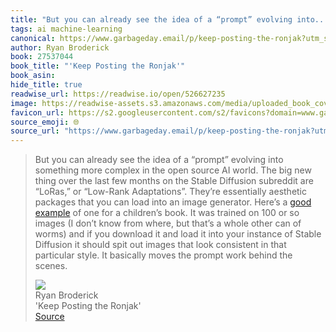 ```yaml
---
title: "But you can already see the idea of a “prompt” evolving into..."
tags: ai machine-learning
canonical: https://www.garbageday.email/p/keep-posting-the-ronjak?utm_source=substack&utm_medium=email
author: Ryan Broderick
book: 27537044
book_title: "'Keep Posting the Ronjak'"
book_asin: 
hide_title: true
readwise_url: https://readwise.io/open/526627235
image: https://readwise-assets.s3.amazonaws.com/media/uploaded_book_covers/profile_265723/https3A2F2Fsubstack-post-media.s3.amazonaws.com2Fpub_NAsetoi.png
favicon_url: https://s2.googleusercontent.com/s2/favicons?domain=www.garbageday.email
source_emoji: 🌐
source_url: "https://www.garbageday.email/p/keep-posting-the-ronjak?utm_source=substack&utm_medium=email#:~:text=But%20you%20can,behind%20the%20scenes."
---
```


> But you can already see the idea of a “prompt” evolving into something more complex in the open source AI world. The big new thing over the last few months on the Stable Diffusion subreddit are “LoRas,” or “Low-Rank Adaptations”. They’re essentially aesthetic packages that you can load into an image generator. Here’s a [good example](https://www.reddit.com/r/StableDiffusion/comments/13b5eqs/im_working_on_a_new_lora_for_kidssimple_style/) of one for a children’s book. It was trained on 100 or so images (I don’t know from where, but that’s a whole other can of worms) and if you download it and load it into your instance of Stable Diffusion it should spit out images that look consistent in that particular style. It basically moves the prompt work behind the scenes.
> <div class="quoteback-footer"><div class="quoteback-avatar"><img class="mini-favicon" src="https://s2.googleusercontent.com/s2/favicons?domain=www.garbageday.email"></div><div class="quoteback-metadata"><div class="metadata-inner"><span style="display:none">FROM:</span><div aria-label="Ryan Broderick" class="quoteback-author"> Ryan Broderick</div><div aria-label="'Keep Posting the Ronjak'" class="quoteback-title"> 'Keep Posting the Ronjak'</div></div></div><div class="quoteback-backlink"><a target="_blank" aria-label="go to the full text of this quotation" rel="noopener" href="https://www.garbageday.email/p/keep-posting-the-ronjak?utm_source=substack&utm_medium=email#:~:text=But%20you%20can,behind%20the%20scenes." class="quoteback-arrow"> Source</a></div></div>